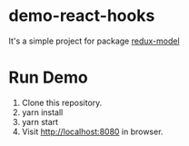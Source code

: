 # demo-react-hooks

It's a simple project for package [redux-model](https://github.com/fwh1990/redux-model)

# Run Demo

1. Clone this repository.
2. yarn install
3. yarn start
4. Visit [http://localhost:8080](http://localhost:8080) in browser.
